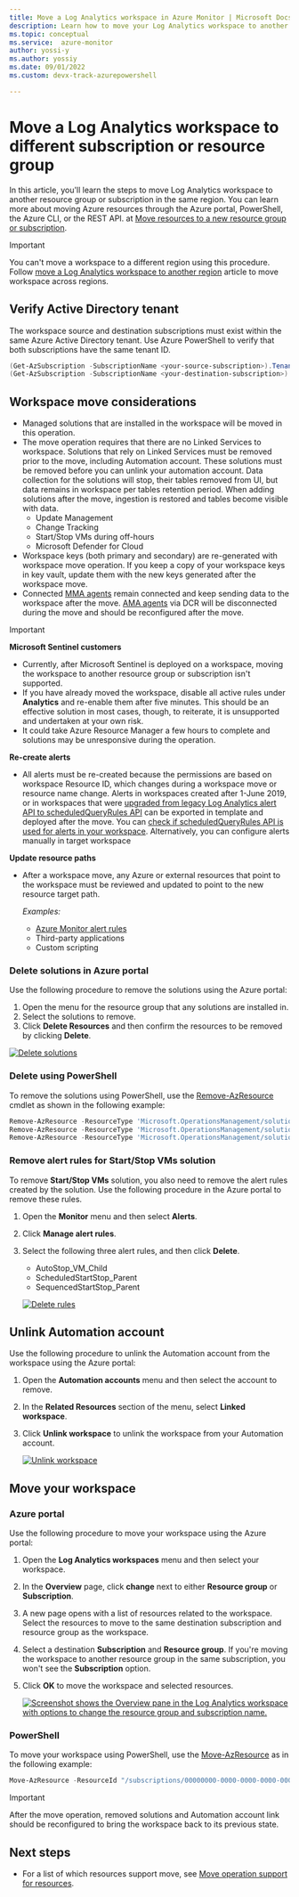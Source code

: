```yaml
---
title: Move a Log Analytics workspace in Azure Monitor | Microsoft Docs
description: Learn how to move your Log Analytics workspace to another subscription or resource group.
ms.topic: conceptual
ms.service:  azure-monitor
author: yossi-y
ms.author: yossiy
ms.date: 09/01/2022
ms.custom: devx-track-azurepowershell

---
```


# Move a Log Analytics workspace to different subscription or resource group

In this article, you'll learn the steps to move Log Analytics workspace to another resource group or subscription in the same region. You can learn more about moving Azure resources through the Azure portal, PowerShell, the Azure CLI, or the REST API. at [Move resources to a new resource group or subscription](../../azure-resource-manager/management/move-resource-group-and-subscription.md). 

> [!IMPORTANT]
> You can't move a workspace to a different region using this procedure. Follow [move a Log Analytics workspace to another region](./move-workspace-region.md) article to move workspace across regions.

## Verify Active Directory tenant
The workspace source and destination subscriptions must exist within the same Azure Active Directory tenant. Use Azure PowerShell to verify that both subscriptions have the same tenant ID.

```powershell
(Get-AzSubscription -SubscriptionName <your-source-subscription>).TenantId
(Get-AzSubscription -SubscriptionName <your-destination-subscription>).TenantId
```

## Workspace move considerations
- Managed solutions that are installed in the workspace will be moved in this operation. 
- The move operation requires that there are no Linked Services to workspace. Solutions that rely on Linked Services must be removed prior to the move, including Automation account. These solutions must be removed before you can unlink your automation account. Data collection for the solutions will stop, their tables removed from UI, but data remains in workspace per tables retention period. When adding solutions after the move, ingestion is restored and tables become visible with data. 
  - Update Management
  - Change Tracking
  - Start/Stop VMs during off-hours
  - Microsoft Defender for Cloud
- Workspace keys (both primary and secondary) are re-generated with workspace move operation. If you keep a copy of your workspace keys in key vault, update them with the new keys generated after the workspace move. 
- Connected [MMA agents](../agents/log-analytics-agent.md) remain connected and keep sending data to the workspace after the move. [AMA agents](../agents/azure-monitor-agent-overview.md) via DCR will be disconnected during the move and should be reconfigured after the move.

>[!IMPORTANT]
> **Microsoft Sentinel customers**
> - Currently, after Microsoft Sentinel is deployed on a workspace, moving the workspace to another resource group or subscription isn't supported. 
> - If you have already moved the workspace, disable all active rules under **Analytics** and re-enable them after five minutes. This should be an effective solution in most cases, though, to reiterate, it is unsupported and undertaken at your own risk.
> - It could take Azure Resource Manager a few hours to complete and solutions may be unresponsive during the operation.
> 
> **Re-create alerts**
> - All alerts must be re-created because the permissions are based on workspace Resource ID, which changes during a workspace move or resource name change. Alerts in workspaces created after 1-June 2019, or in workspaces that were [upgraded from legacy Log Analytics alert API to scheduledQueryRules API](../alerts/alerts-log-api-switch.md) can be exported in template and deployed after the move. You can [check if scheduledQueryRules API is used for alerts in your workspace](../alerts/alerts-log-api-switch.md#check-switching-status-of-workspace). Alternatively, you can configure alerts manually in target workspace
>
> **Update resource paths**
> - After a workspace move, any Azure or external resources that point to the workspace must be reviewed and updated to point to the new resource target path.
> 
>   *Examples:*
>   - [Azure Monitor alert rules](../alerts/alerts-resource-move.md)
>   - Third-party applications
>   - Custom scripting
>

### Delete solutions in Azure portal
Use the following procedure to remove the solutions using the Azure portal:

1. Open the menu for the resource group that any solutions are installed in.
2. Select the solutions to remove.
3. Click **Delete Resources** and then confirm the resources to be removed by clicking **Delete**.

[![Delete solutions](media/move-workspace/delete-solutions.png)](media/move-workspace/delete-solutions.png#lightbox)

### Delete using PowerShell

To remove the solutions using PowerShell, use the [Remove-AzResource](/powershell/module/az.resources/remove-azresource) cmdlet as shown in the following example:

```powershell
Remove-AzResource -ResourceType 'Microsoft.OperationsManagement/solutions' -ResourceName "ChangeTracking(<workspace-name>)" -ResourceGroupName <resource-group-name>
Remove-AzResource -ResourceType 'Microsoft.OperationsManagement/solutions' -ResourceName "Updates(<workspace-name>)" -ResourceGroupName <resource-group-name>
Remove-AzResource -ResourceType 'Microsoft.OperationsManagement/solutions' -ResourceName "Start-Stop-VM(<workspace-name>)" -ResourceGroupName <resource-group-name>
```

### Remove alert rules for Start/Stop VMs solution
To remove **Start/Stop VMs** solution, you also need to remove the alert rules created by the solution. Use the following procedure in the Azure portal to remove these rules.

1. Open the **Monitor** menu and then select **Alerts**.
2. Click **Manage alert rules**.
3. Select the following three alert rules, and then click **Delete**.

   - AutoStop_VM_Child
   - ScheduledStartStop_Parent
   - SequencedStartStop_Parent

    [![Delete rules](media/move-workspace/delete-rules.png)](media/move-workspace/delete-rules.png#lightbox)

## Unlink Automation account
Use the following procedure to unlink the Automation account from the workspace using the Azure portal:

1. Open the **Automation accounts** menu and then select the account to remove.
2. In the **Related Resources** section of the menu, select **Linked workspace**. 
3. Click **Unlink workspace** to unlink the workspace from your Automation account.

    [![Unlink workspace](media/move-workspace/unlink-workspace.png)](media/move-workspace/unlink-workspace.png#lightbox)

## Move your workspace

### Azure portal
Use the following procedure to move your workspace using the Azure portal:

1. Open the **Log Analytics workspaces** menu and then select your workspace.
2. In the **Overview** page, click **change** next to either **Resource group** or **Subscription**.
3. A new page opens with a list of resources related to the workspace. Select the resources to move to the same destination subscription and resource group as the workspace. 
4. Select a destination **Subscription** and **Resource group**. If you're moving the workspace to another resource group in the same subscription, you won't see the **Subscription** option.
5. Click **OK** to move the workspace and selected resources.

    [![Screenshot shows the Overview pane in the Log Analytics workspace with options to change the resource group and subscription name.](media/move-workspace/portal.png)](media/move-workspace/portal.png#lightbox)

### PowerShell
To move your workspace using PowerShell, use the [Move-AzResource](/powershell/module/AzureRM.Resources/Move-AzureRmResource) as in the following example:

```powershell
Move-AzResource -ResourceId "/subscriptions/00000000-0000-0000-0000-000000000000/resourceGroups/MyResourceGroup01/providers/Microsoft.OperationalInsights/workspaces/MyWorkspace" -DestinationSubscriptionId "00000000-0000-0000-0000-000000000000" -DestinationResourceGroupName "MyResourceGroup02"
```

> [!IMPORTANT]
> After the move operation, removed solutions and Automation account link should be reconfigured to bring the workspace back to its previous state.

## Next steps
- For a list of which resources support move, see [Move operation support for resources](../../azure-resource-manager/management/move-support-resources.md).
